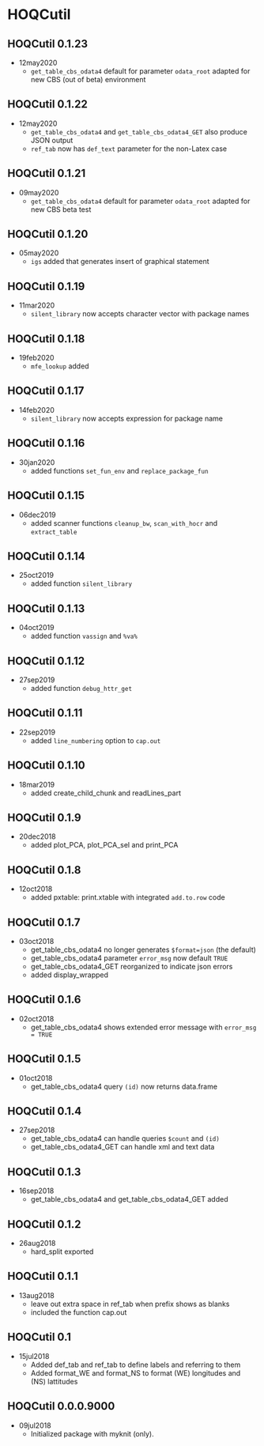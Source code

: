 # HOQCutil

## HOQCutil 0.1.23

* 12may2020   
   + `get_table_cbs_odata4` default for parameter `odata_root` adapted for new CBS (out of beta) environment 

## HOQCutil 0.1.22

* 12may2020   
   + `get_table_cbs_odata4` and `get_table_cbs_odata4_GET` also produce JSON output
   + `ref_tab` now has `def_text` parameter for the non-Latex case

## HOQCutil 0.1.21

* 09may2020   
   + `get_table_cbs_odata4` default for parameter `odata_root` adapted for new CBS beta test

## HOQCutil 0.1.20

* 05may2020   
   + `igs` added that generates insert of graphical statement

## HOQCutil 0.1.19

* 11mar2020   
   + `silent_library` now accepts character vector with package names

## HOQCutil 0.1.18

* 19feb2020   
   + `mfe_lookup` added

## HOQCutil 0.1.17

* 14feb2020   
   + `silent_library` now accepts expression for package name

## HOQCutil 0.1.16

* 30jan2020   
   + added functions  `set_fun_env` and `replace_package_fun` 

## HOQCutil 0.1.15

* 06dec2019   
   + added scanner functions `cleanup_bw`, `scan_with_hocr` and `extract_table` 

## HOQCutil 0.1.14

* 25oct2019   
   + added function `silent_library`

## HOQCutil 0.1.13

* 04oct2019   
   + added function `vassign` and `%va%`

## HOQCutil 0.1.12

* 27sep2019   
   + added function `debug_httr_get`
 
## HOQCutil 0.1.11

* 22sep2019   
   + added `line_numbering` option to `cap.out`
      
## HOQCutil 0.1.10

* 18mar2019   
   + added create_child_chunk and readLines_part
       
## HOQCutil 0.1.9

* 20dec2018   
   + added plot_PCA, plot_PCA_sel and print_PCA
   
## HOQCutil 0.1.8

* 12oct2018   
   + added pxtable: print.xtable with integrated `add.to.row` code
   
## HOQCutil 0.1.7

* 03oct2018   
   + get_table_cbs_odata4 no longer generates `$format=json` (the default)
   + get_table_cbs_odata4 parameter `error_msg` now default `TRUE`
   + get_table_cbs_odata4_GET reorganized to indicate json errors
   + added display_wrapped
  
## HOQCutil 0.1.6

* 02oct2018
   + get_table_cbs_odata4 shows extended error message with `error_msg = TRUE`

## HOQCutil 0.1.5

* 01oct2018
   + get_table_cbs_odata4 query `(id)` now returns data.frame

## HOQCutil 0.1.4

* 27sep2018
   + get_table_cbs_odata4 can handle queries `$count` and `(id)`
   + get_table_cbs_odata4_GET can handle xml and text data

## HOQCutil 0.1.3

* 16sep2018
   + get_table_cbs_odata4 and get_table_cbs_odata4_GET added

## HOQCutil 0.1.2

* 26aug2018
   + hard_split exported

## HOQCutil 0.1.1

* 13aug2018
   + leave out extra space in ref_tab when prefix shows as blanks
   + included the function cap.out

## HOQCutil 0.1

* 15jul2018 
   + Added def_tab and ref_tab to define labels and referring to them
   + Added format_WE and format_NS to format (WE) longitudes and (NS) lattitudes

## HOQCutil 0.0.0.9000

* 09jul2018 
   + Initialized package with myknit (only).
     

